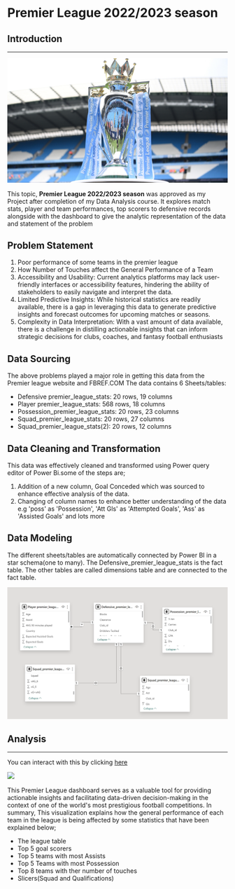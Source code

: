 # Premier League 2022/2023 season

## Introduction
---
![](introduction.jpg)

This topic, **Premier League 2022/2023 season** was approved as my Project after completion of my Data Analysis course. It explores match stats, player and team performances, top scorers to defensive records alongside with the dashboard to give the analytic representation of the data and statement of the problem

## Problem Statement

1.	Poor performance of some teams in the premier league
2.	How Number of Touches affect the General Performance of a Team
3.	Accessibility and Usability: Current analytics platforms may lack user-friendly interfaces or accessibility features, hindering the ability of stakeholders to easily navigate and interpret the data.
4.	Limited Predictive Insights: While historical statistics are readily available, there is a gap in leveraging this data to generate predictive insights and forecast outcomes for upcoming matches or seasons.
5.	Complexity in Data Interpretation: With a vast amount of data available, there is a challenge in distilling actionable insights that can inform strategic decisions for clubs, coaches, and fantasy football enthusiasts

## Data Sourcing

The above problems played a major role in getting this data from the Premier league website and FBREF.COM
The data contains 6 Sheets/tables:
-	Defensive premier_league_stats: 20 rows, 19 columns
-	Player premier_league_stats: 568 rows, 18 columns
-	Possession_premier_league_stats: 20 rows, 23 columns
-	Squad_premier_league_stats: 20 rows, 27 columns
-	Squad_premier_league_stats(2): 20 rows, 12 columns

## Data Cleaning and Transformation

This data was effectively cleaned and transformed using Power query editor of Power Bi.some of the steps are;
1.	Addition of a new column, Goal Conceded which was sourced to enhance effective analysis of the data.
2.	Changing of column names to enhance better understanding of the data e.g 'poss' as 'Possession', 'Att Gls' as 'Attempted Goals', 'Ass' as 'Assisted Goals' and lots more

## Data Modeling

The different sheets/tables are automatically connected by Power BI in a star schema(one to many). The Defensive_premier_league_stats is the fact table. The other tables are called dimensions table and are connected to the fact table.

![](modelling.png)

## Analysis 
---
You can interact with this by clicking [here](https://app.powerbi.com/groups/me/reports/08b62829-ebc0-4ef7-8f13-619c81d800f0/ReportSection?experience=power-bi)

![](dashboard.jpg)

This Premier League dashboard serves as a valuable tool for providing actionable insights and facilitating data-driven decision-making in the context of one of the world's most prestigious football competitions.
In summary, This visualization explains how the general performance of each team in the league is being affected by some statistics that have been explained below;
- The league table
- Top 5 goal scorers
- Top 5 teams with most Assists
- Top 5 Teams with most Possession
- Top 8 teams with ther number of touches
- Slicers(Squad and Qualifications) 







